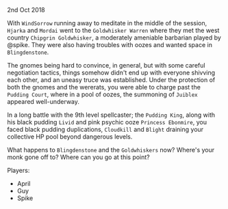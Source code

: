 2nd Oct 2018

With `WindSorrow` running away to meditate in the middle of the session, `Hjarka` and `Mordai` went to the `Goldwhisker Warren` where they met the west country `Chipgrin Goldwhisker`, a moderately ameniable barbarian played by @spike. They were also having troubles with oozes and wanted space in `Blingdenstone`.

The gnomes being hard to convince, in general, but with some careful negotiation tactics, things somehow didn't end up with everyone shivving each other, and an uneasy truce was established. Under the protection of both the gnomes and the wererats, you were able to charge past the `Pudding Court`, where in a pool of oozes, the summoning of `Juiblex` appeared well-underway.

In a long battle with the 9th level spellcaster; the `Pudding King`, along with his black pudding `Livid` and pink psychic ooze `Princess Ebonmire`, you faced black pudding duplications, `Cloudkill` and `Blight` draining your collective HP pool beyond dangerous levels.

What happens to `Blingdenstone` and the `Goldwhiskers` now? Where's your monk gone off to? Where can you go at this point?

Players:
- April
- Guy
- Spike